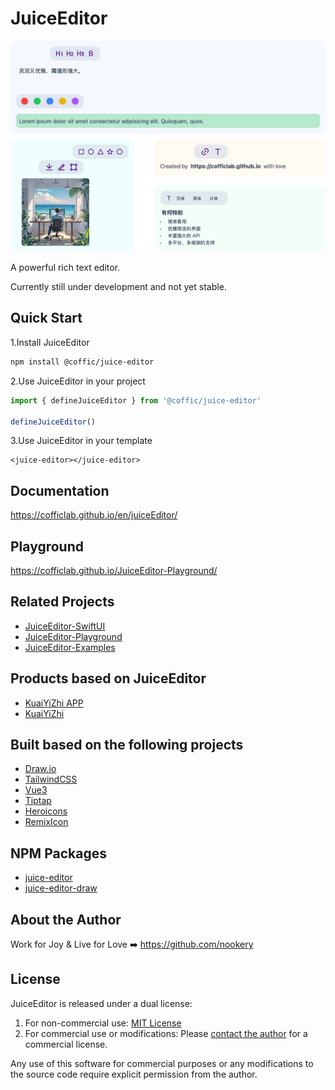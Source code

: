 # JuiceEditor

![JuiceEditor](./docs/hero.png)

A powerful rich text editor.

Currently still under development and not yet stable.

## Quick Start

1.Install JuiceEditor

```bash
npm install @coffic/juice-editor
```

2.Use JuiceEditor in your project

```js
import { defineJuiceEditor } from '@coffic/juice-editor'

defineJuiceEditor()
```

3.Use JuiceEditor in your template

```vue
<juice-editor></juice-editor>
```

## Documentation

<https://cofficlab.github.io/en/juiceEditor/>

## Playground

<https://cofficlab.github.io/JuiceEditor-Playground/>

## Related Projects

- [JuiceEditor-SwiftUI](https://github.com/cofficlab/JuiceEditor-SwiftUI)
- [JuiceEditor-Playground](https://github.com/cofficlab/JuiceEditor-Playground)
- [JuiceEditor-Examples](https://github.com/cofficlab/JuiceEditor-Examples)

## Products based on JuiceEditor

- [KuaiYiZhi APP](https://apps.apple.com/cn/app/%E5%BF%AB%E6%98%93%E7%9F%A5/id6457892799)
- [KuaiYiZhi](https://www.kuaiyizhi.cn)

## Built based on the following projects

- [Draw.io](https://github.com/jgraph/drawio)
- [TailwindCSS](https://tailwindcss.com/)
- [Vue3](https://v3.vuejs.org/)
- [Tiptap](https://tiptap.dev/)
- [Heroicons](https://heroicons.com)
- [RemixIcon](https://remixicon.com)

## NPM Packages

- [juice-editor](https://www.npmjs.com/package/@coffic/juice-editor)
- [juice-editor-draw](https://www.npmjs.com/package/@coffic/juice-editor-draw)

## About the Author

Work for Joy & Live for Love ➡️ <https://github.com/nookery>

## License

JuiceEditor is released under a dual license:

1. For non-commercial use: [MIT License](LICENSE)
2. For commercial use or modifications: Please [contact the author](https://github.com/nookery) for a commercial license.

Any use of this software for commercial purposes or any modifications to the source code require explicit permission from the author.
